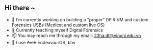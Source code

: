 ## Hi there ~

<!--
**Flock137/flock137** is a ✨ _special_ ✨ repository because its `README.md` (this file) appears on your GitHub profile.

Here are some ideas to get you started:

- 🔭 I’m currently working on ...
- 🌱 I’m currently learning ...
- 👯 I’m looking to collaborate on ...
- 🤔 I’m looking for help with ...
- 💬 Ask me about ...
- 📫 How to reach me: ...
- ⚡ Fun fact: ...
-->

- 🔭 I’m currently working on building a "proper" DFIR VM and custom Forensics USBs (Medicat and custom live OS)
- 🌱 Currently teaching myself Digital Forensics
- 📫 You may reach me through my email: 23ha.dt@vinuni.edu.vn
- 🌌 I use ~~Arch~~ EndeavourOS, btw 
